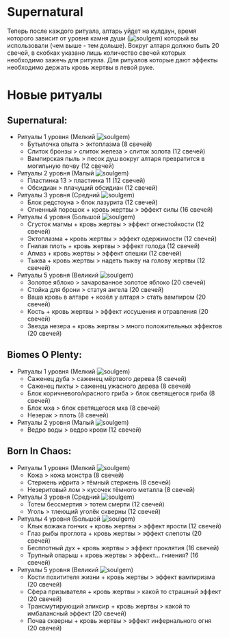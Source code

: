 # Supernatural

Теперь после каждого ритуала, алтарь уйдет на кулдаун, время которого зависит от уровня камня души (![soulgem](https://github.com/mr-vantablack/Supernatural/blob/main/src/main/resources/assets/supernatural/textures/item/soulgem.png)) который вы использовали (чем выше - тем дольше).
Вокруг алтаря должно быть 20 свечей, в скобках указано лишь количество свечей которых необходимо зажечь для ритуала.
Для ритуалов которые дают эффекты необходимо держать кровь жертвы в левой руке.

# Новые ритуалы
## Supernatural:
- Ритуалы 1 уровня (Мелкий ![soulgem](https://github.com/mr-vantablack/Supernatural/blob/main/src/main/resources/assets/supernatural/textures/item/soulgem.png))
  - Бутылочка опыта > эктоплазма (8 свечей)
  - Слиток бронзы > слиток железа > слиток золота (12 свечей)
  - Вампирская пыль > песок душ вокруг алтаря превратится в могильную почву (12 свечей)
- Ритуалы 2 уровня (Малый ![soulgem](https://github.com/mr-vantablack/Supernatural/blob/main/src/main/resources/assets/supernatural/textures/item/soulgem.png))
  - Пластинка 13 > пластинка 11 (12 свечей)
  - Обсидиан > плачущий обсидиан (12 свечей)
- Ритуалы 3 уровня (Средний ![soulgem](https://github.com/mr-vantablack/Supernatural/blob/main/src/main/resources/assets/supernatural/textures/item/soulgem.png))
  - Блок редстоуна > блок лазурита (12 свечей)
  - Огненный порошок + кровь жертвы > эффект силы (16 свечей)
- Ритуалы 4 уровня (Большой ![soulgem](https://github.com/mr-vantablack/Supernatural/blob/main/src/main/resources/assets/supernatural/textures/item/soulgem.png))
  - Сгусток магмы + кровь жертвы > эффект огнестойкости (12 свечей)
  - Эктоплазма + кровь жертвы > эффект одержимости (12 свечей)
  - Гнилая плоть + кровь жертвы > эффект голода (12 свечей)
  - Алмаз + кровь жертвы > эффект спешки (12 свечей)
  - Тыква + кровь жертвы > надеть тыкву на голову жертвы (12 свечей)
- Ритуалы 5 уровня (Великий ![soulgem](https://github.com/mr-vantablack/Supernatural/blob/main/src/main/resources/assets/supernatural/textures/item/soulgem.png))
  - Золотое яблоко > зачарованное золотое яблоко (20 свечей)
  - Стойка для брони > статуя ангела (20 свечей)
  - Ваша кровь в алтаре + козёл у алтаря > стать вампиром (20 свечей)
  - Кость + кровь жертвы > эффект иссушения и отравления (20 свечей)
  - Звезда незера + кровь жертвы > много положительных эффектов (20 свечей)
## Biomes O Plenty:
- Ритуалы 1 уровня (Мелкий ![soulgem](https://github.com/mr-vantablack/Supernatural/blob/main/src/main/resources/assets/supernatural/textures/item/soulgem.png))
  - Саженец дуба > саженец мёртвого дерева (8 свечей)
  - Саженец пихты > саженец ужасного дерева (8 свечей)
  - Блок коричневого/красного гриба > блок светящегося гриба (8 свечей)
  - Блок мха > блок светящегося мха (8 свечей)
  - Незерак > плоть (8 свечей)
- Ритуалы 2 уровня (Малый ![soulgem](https://github.com/mr-vantablack/Supernatural/blob/main/src/main/resources/assets/supernatural/textures/item/soulgem.png))
  - Ведро воды > ведро крови (12 свечей)
## Born In Chaos:
- Ритуалы 1 уровня (Мелкий ![soulgem](https://github.com/mr-vantablack/Supernatural/blob/main/src/main/resources/assets/supernatural/textures/item/soulgem.png))
  - Кожа > кожа монстра (8 свечей)
  - Стержень ифрита > тёмный стержень (8 свечей)
  - Незеритовый лом > кусочек тёмного металла (8 свечей)
- Ритуалы 3 уровня (Средний ![soulgem](https://github.com/mr-vantablack/Supernatural/blob/main/src/main/resources/assets/supernatural/textures/item/soulgem.png))
  - Тотем бессмертия > тотем смерти (12 свечей)
  - Уголь > тлеющий уголёк скверны (12 свечей)
- Ритуалы 4 уровня (Большой ![soulgem](https://github.com/mr-vantablack/Supernatural/blob/main/src/main/resources/assets/supernatural/textures/item/soulgem.png))
  - Клык вожака гончих + кровь жертвы > эффект ярости (12 свечей)
  - Глаз рыбы проглота + кровь жертвы > эффект слепоты (20 свечей)
  - Бесплотный дух + кровь жертвы > эффект проклятия (16 свечей)
  - Трупный опарыш + кровь жертвы > эффект... гниения? (16 свечей)
- Ритуалы 5 уровня (Великий ![soulgem](https://github.com/mr-vantablack/Supernatural/blob/main/src/main/resources/assets/supernatural/textures/item/soulgem.png))
  - Кости похитителя жизни + кровь жертвы > эффект вампиризма (20 свечей)
  - Сфера призывателя + кровь жертвы > какой то страшный эффект (20 свечей)
  - Трансмутирующий эликсир + кровь жертвы > какой то имбалансный эффект (20 свечей)
  - Почва скверны + кровь жертвы > эффект инфернального огня (20 свечей)
